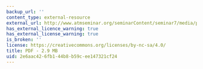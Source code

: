 ```yaml
---
backup_url: ''
content_type: external-resource
external_url: http://www.atmseminar.org/seminarContent/seminar7/media/pdf/Tytgat.pdf
has_external_licence_warning: true
has_external_license_warning: true
is_broken: ''
license: https://creativecommons.org/licenses/by-nc-sa/4.0/
title: PDF - 2.9 MB
uid: 2e6aac42-6fb1-44b8-b59c-ee147321cf24
---
```

